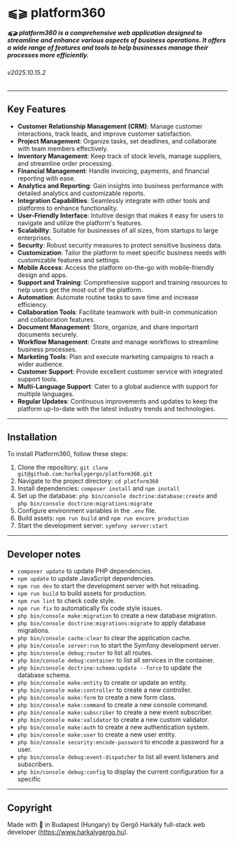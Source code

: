 # ⫹⫺ platform360
##### ⫹⫺ platform360 is a comprehensive web application designed to streamline and enhance various aspects of business operations. It offers a wide range of features and tools to help businesses manage their processes more efficiently.
###### v2025.10.15.2

---

## Key Features
- **Customer Relationship Management (CRM)**: Manage customer interactions, track leads, and improve customer satisfaction.
- **Project Management**: Organize tasks, set deadlines, and collaborate with team members effectively.
- **Inventory Management**: Keep track of stock levels, manage suppliers, and streamline order processing.
- **Financial Management**: Handle invoicing, payments, and financial reporting with ease.
- **Analytics and Reporting**: Gain insights into business performance with detailed analytics and customizable reports.
- **Integration Capabilities**: Seamlessly integrate with other tools and platforms to enhance functionality.
- **User-Friendly Interface**: Intuitive design that makes it easy for users to navigate and utilize the platform's features.
- **Scalability**: Suitable for businesses of all sizes, from startups to large enterprises.
- **Security**: Robust security measures to protect sensitive business data.
- **Customization**: Tailor the platform to meet specific business needs with customizable features and settings.
- **Mobile Access**: Access the platform on-the-go with mobile-friendly design and apps.
- **Support and Training**: Comprehensive support and training resources to help users get the most out of the platform.
- **Automation**: Automate routine tasks to save time and increase efficiency.
- **Collaboration Tools**: Facilitate teamwork with built-in communication and collaboration features.
- **Document Management**: Store, organize, and share important documents securely.
- **Workflow Management**: Create and manage workflows to streamline business processes.
- **Marketing Tools**: Plan and execute marketing campaigns to reach a wider audience.
- **Customer Support**: Provide excellent customer service with integrated support tools.
- **Multi-Language Support**: Cater to a global audience with support for multiple languages.
- **Regular Updates**: Continuous improvements and updates to keep the platform up-to-date with the latest industry trends and technologies.

---

## Installation
To install Platform360, follow these steps:
1. Clone the repository: `git clone git@github.com:harkalygergo/platform360.git`
2. Navigate to the project directory: `cd platform360`
3. Install dependencies: `composer install` and `npm install`
4. Set up the database: `php bin/console doctrine:database:create` and `php bin/console doctrine:migrations:migrate`
5. Configure environment variables in the `.env` file.
6. Build assets: `npm run build` and `npm run encore production`
7. Start the development server: `symfony server:start`

---

## Developer notes

- `composer update` to update PHP dependencies.
- `npm update` to update JavaScript dependencies.
- `npm run dev` to start the development server with hot reloading.
- `npm run build` to build assets for production.
- `npm run lint` to check code style.
- `npm run fix` to automatically fix code style issues.
- `php bin/console make:migration` to create a new database migration.
- `php bin/console doctrine:migrations:migrate` to apply database migrations.
- `php bin/console cache:clear` to clear the application cache.
- `php bin/console server:run` to start the Symfony development server.
- `php bin/console debug:router` to list all routes.
- `php bin/console debug:container` to list all services in the container.
- `php bin/console doctrine:schema:update --force` to update the database schema.
- `php bin/console make:entity` to create or update an entity.
- `php bin/console make:controller` to create a new controller.
- `php bin/console make:form` to create a new form class.
- `php bin/console make:command` to create a new console command.
- `php bin/console make:subscriber` to create a new event subscriber.
- `php bin/console make:validator` to create a new custom validator.
- `php bin/console make:auth` to create a new authentication system.
- `php bin/console make:user` to create a new user entity.
- `php bin/console security:encode-password` to encode a password for a user.
- `php bin/console debug:event-dispatcher` to list all event listeners and subscribers.
- `php bin/console debug:config` to display the current configuration for a specific

---

## Copyright

Made with 💚 in Budapest (Hungary) by Gergő Harkály full-stack web developer (https://www.harkalygergo.hu).
